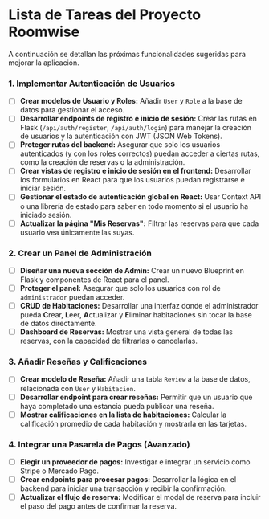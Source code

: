 # Lista de Tareas del Proyecto Roomwise

A continuación se detallan las próximas funcionalidades sugeridas para mejorar la aplicación.

### 1. Implementar Autenticación de Usuarios

- [ ] **Crear modelos de Usuario y Roles:** Añadir `User` y `Role` a la base de datos para gestionar el acceso.
- [ ] **Desarrollar endpoints de registro e inicio de sesión:** Crear las rutas en Flask (`/api/auth/register`, `/api/auth/login`) para manejar la creación de usuarios y la autenticación con JWT (JSON Web Tokens).
- [ ] **Proteger rutas del backend:** Asegurar que solo los usuarios autenticados (y con los roles correctos) puedan acceder a ciertas rutas, como la creación de reservas o la administración.
- [ ] **Crear vistas de registro e inicio de sesión en el frontend:** Desarrollar los formularios en React para que los usuarios puedan registrarse e iniciar sesión.
- [ ] **Gestionar el estado de autenticación global en React:** Usar Context API o una librería de estado para saber en todo momento si el usuario ha iniciado sesión.
- [ ] **Actualizar la página "Mis Reservas":** Filtrar las reservas para que cada usuario vea únicamente las suyas.

### 2. Crear un Panel de Administración

- [ ] **Diseñar una nueva sección de Admin:** Crear un nuevo Blueprint en Flask y componentes de React para el panel.
- [ ] **Proteger el panel:** Asegurar que solo los usuarios con rol de `administrador` puedan acceder.
- [ ] **CRUD de Habitaciones:** Desarrollar una interfaz donde el administrador pueda **C**rear, **L**eer, **A**ctualizar y **E**liminar habitaciones sin tocar la base de datos directamente.
- [ ] **Dashboard de Reservas:** Mostrar una vista general de todas las reservas, con la capacidad de filtrarlas o cancelarlas.

### 3. Añadir Reseñas y Calificaciones

- [ ] **Crear modelo de Reseña:** Añadir una tabla `Review` a la base de datos, relacionada con `User` y `Habitacion`.
- [ ] **Desarrollar endpoint para crear reseñas:** Permitir que un usuario que haya completado una estancia pueda publicar una reseña.
- [ ] **Mostrar calificaciones en la lista de habitaciones:** Calcular la calificación promedio de cada habitación y mostrarla en las tarjetas.

### 4. Integrar una Pasarela de Pagos (Avanzado)

- [ ] **Elegir un proveedor de pagos:** Investigar e integrar un servicio como Stripe o Mercado Pago.
- [ ] **Crear endpoints para procesar pagos:** Desarrollar la lógica en el backend para iniciar una transacción y recibir la confirmación.
- [ ] **Actualizar el flujo de reserva:** Modificar el modal de reserva para incluir el paso del pago antes de confirmar la reserva.
